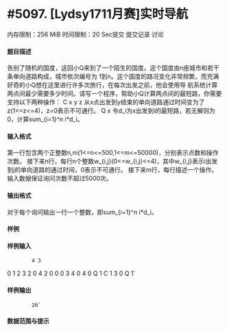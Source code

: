 
# #5097. [Lydsy1711月赛]实时导航
内存限制：256 MiB 时间限制：20 Sec提交 提交记录 讨论
#### 题目描述
告别了随机的国度，这回小Q来到了一个陌生的国度。这个国度由n座城市和若干条单向道路构成，城市依次编号为
1到n。这个国度的路况变化非常频繁，而充满好奇的小Q想在这里进行许多次旅行，在每次出发之前，他会使用导
航系统计算两点间最少需要多少时间。请写一个程序，帮助小Q计算两点间的最短路，你需要支持以下两种操作：
C x y z 从x点出发到y结束的单向道路通过时间变为了z(1<=z<=4)，z=0表示不可通行。
Q x 令d_i为x出发到i的最短路，若无解则为0，计算sum_{i=1}^n i*d_i。
#### 输入格式
第一行包含两个正整数n,m(1<=n<=500,1<=m<=50000)，分别表示点数和操作次数。
接下来n行，每行n个整数w_{i,j}(0<=w_{i,j}<=4)，其中w_{i,j}表示i出发到j的单向道路的通过时间，0表示不可通行。
接下来m行，每行描述一个操作。
输入数据保证询问次数不超过5000次。
#### 输出格式
对于每个询问输出一行一个整数，即sum_{i=1}^n i*d_i。
#### 样例

#### 样例输入

			4 3
0 1 2 3
2 0 4 2
0 0 0 3
4 0 4 0
Q 1
C 1 3 0
Q 1`
#### 样例输出

			20`
#### 数据范围与提示


